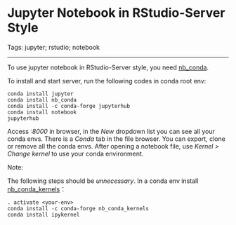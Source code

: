 # Jupyter Notebook in RStudio-Server Style
Tags: jupyter; rstudio; notebook

------

To use jupyter notebook in RStudio-Server style,
you need [nb_conda](https://github.com/Anaconda-Platform/nb_conda).

To install and start server, run the following codes in conda root env:
```
conda install jupyter
conda install nb_conda
conda install -c conda-forge jupyterhub
conda install notebook
jupyterhub
```

Access *<server-ip>:8000* in browser, in the *New* dropdown list
you can see all your conda envs. There is a *Conda* tab in the file browser.
You can export, clone or remove all the conda envs.
After opening a notebook file, use *Kernel > Change kernel*
to use your conda environment.

Note:

The following steps should be *unnecessary*.
In a conda env install
[nb_conda_kernels](https://github.com/Anaconda-Platform/nb_conda_kernels)：
```
. activate <your-env>
conda install -c conda-forge nb_conda_kernels
conda install ipykernel
```
